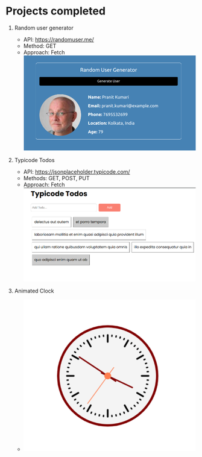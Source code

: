 # Projects completed

1. Random user generator

    - API: https://randomuser.me/
    - Method: GET
    - Approach: Fetch
      ![alt text](images/p_1.png)

2. Typicode Todos

    - API: https://jsonplaceholder.typicode.com/
    - Methods: GET, POST, PUT
    - Approach: Fetch
      ![alt text](images/p_2.png)

3. Animated Clock
    - ![alt text](images/p_3.png)
